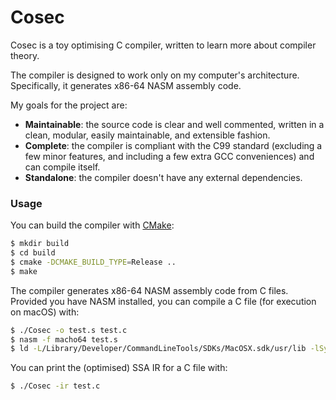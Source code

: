 # Cosec

Cosec is a toy optimising C compiler, written to learn more about compiler 
theory.

The compiler is designed to work only on my computer's architecture. Specifically,
it generates x86-64 NASM assembly code.

My goals for the project are:

* **Maintainable**: the source code is clear and well commented, written in a
  clean, modular, easily maintainable, and extensible fashion.
* **Complete**: the compiler is compliant with the C99 standard (excluding a few
  minor features, and including a few extra GCC conveniences) and can compile itself.
* **Standalone**: the compiler doesn't have any external dependencies.

### Usage

You can build the compiler with [CMake](https://cmake.org/):

```bash
$ mkdir build
$ cd build
$ cmake -DCMAKE_BUILD_TYPE=Release ..
$ make
```

The compiler generates x86-64 NASM assembly code from C files. Provided you have NASM
installed, you can compile a C file (for execution on macOS) with:

```bash
$ ./Cosec -o test.s test.c
$ nasm -f macho64 test.s
$ ld -L/Library/Developer/CommandLineTools/SDKs/MacOSX.sdk/usr/lib -lSystem test.o
```

You can print the (optimised) SSA IR for a C file with:

```bash
$ ./Cosec -ir test.c
```
